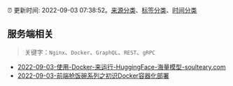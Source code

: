 :alarm_clock: 更新时间: 2022-09-03 07:38:52。[来源分类](../README.md)、[标签分类](../TAGS.md)、[时间分类](../TIMELINE.md)

## 服务端相关


> 关键字：`Nginx`、`Docker`、`GraphQL`、`REST`、`gRPC`



- [2022-09-03-使用-Docker-来运行-HuggingFace-海量模型-soulteary.com](https://blogread.cn/news/go.php?idItem=15355&url=https%3A%2F%2Fsoulteary.com%2F2022%2F05%2F20%2Fuse-docker-to-run-huggingface-models.html%3Fcomefrom%3Dhttps%253A%252F%252Fblogread.cn%252Fnews%252F) 
- [2022-09-03-前端抢饭碗系列之初识Docker容器化部署](https://toutiao.io/k/msyssih) 